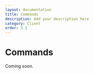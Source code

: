 ```yaml
---
layout: documentation
title: Commands
description: Add your description here
category: Client
order: 3.1
---
```


# Commands

Coming soon.
